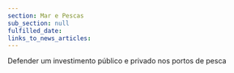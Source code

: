```yaml
---
section: Mar e Pescas
sub_section: null
fulfilled_date:
links_to_news_articles:
---
```


Defender um investimento público e privado nos portos de pesca